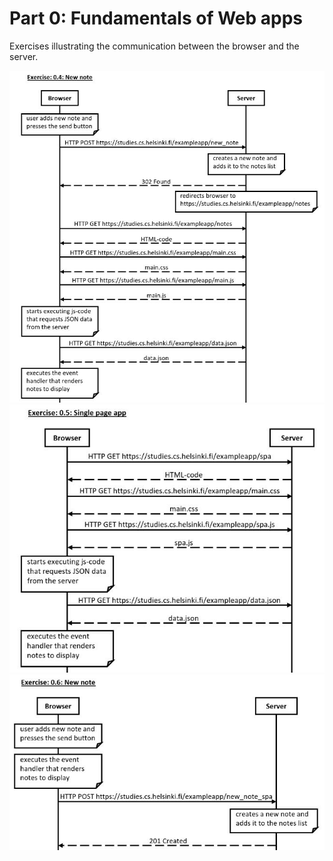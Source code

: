# Part 0: Fundamentals of Web apps

Exercises illustrating the communication between the browser and the server.

![](/part0/P0_EX_04.JPG)
![](/part0/P0_EX_05.JPG)
![](/part0/P0_EX_06.JPG)
